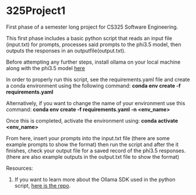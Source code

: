 # 325Project1
First phase of a semester long project for CS325 Software Engineering.

This first phase includes a basic python script that reads an input file (input.txt) for prompts, processes said prompts to the phi3.5 model, then outputs the responses in an outputfile(output.txt).

Before attempting any further steps, install ollama on your local machine along with the phi3.5 model [here](https://ollama.com/ "Ollama Homepage")

In order to properly run this script, see the requirements.yaml file and create a conda environment using the following command: **conda env create -f requirements.yaml**

Alternatively, if you want to change the name of your environment use this command: **conda env create -f requirements.yaml -n <env_name>**

Once this is completed, activate the environment using: **conda activate <env_name>**

From here, insert your prompts into the input.txt file (there are some example prompts to show the format) then run the script and after the it finishes, check your output file for a saved record of the phi3.5 responses. (there are also example outputs in the output.txt file to show the format)

Resources: 
1. If you want to learn more about the Ollama SDK used in the python script, [here is the repo](https://github.com/ollama/ollama-python "Ollama-Python Repo").

